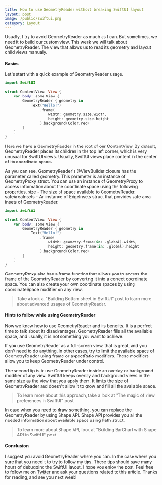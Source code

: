 ```yaml
---
title: How to use GeometryReader without breaking SwiftUI layout
layout: post
image: /public/swiftui.png
category: Layout
---
```


Usually, I try to avoid GeometryReader as much as I can. But sometimes, we need it to build our custom view. This week we will talk about GeometryReader. The view that allows us to read its geometry and layout child views manually.

#### Basics
Let's start with a quick example of GeometryReader usage.

```swift
import SwiftUI

struct ContentView: View {
    var body: some View {
        GeometryReader { geometry in
            Text("Hello!")
                .frame(
                    width: geometry.size.width,
                    height: geometry.size.height
                ).background(Color.red)
        }
    }
}
```

Here we have a GeometryReader in the root of our ContentView. By default, GeometryReader places its children in the top left corner, which is very unusual for SwiftUI views. Usually, SwiftUI views place content in the center of its coordinate space.

As you can see, GeometryReader's @ViewBuilder closure has the parameter called geometry. This parameter is an instance of GeometryProxy struct. You can use an instance of GeometryProxy to access information about the coordinate space using the following properties.
size - The size of space available to GeometryReader.
safeAreaInsets - An instance of EdgeInsets struct that provides safe area insets of GeometryReader.

```swift
import SwiftUI

struct ContentView: View {
    var body: some View {
        GeometryReader { geometry in
            Text("Hello!")
                .frame(
                    width: geometry.frame(in: .global).width,
                    height: geometry.frame(in: .global).height
                ).background(Color.red)
        }
    }
}
```

GeometryProxy also has a frame function that allows you to access the frame of the GeometryReader by converting it into a correct coordinate space. You can also create your own coordinate spaces by using coordinateSpace modifier on any view.

> Take a look at "Building Bottom sheet in SwiftUI" post to learn more about advanced usages of GeometryReader.

#### Hints to follow while using GeometryReader
Now we know how to use GeometryReader and its benefits. It is a perfect time to talk about its disadvantages. GeometryReader fills all the available space, and usually, it is not something you want to achieve. 

If you use GeometryReader as a full-screen view, that is great, and you don't need to do anything. In other cases, try to limit the available space of GeometryReader using frame or aspectRatio modifiers. These modifiers allow you to keep GeometryReader under control.

The second tip is to use GeometryReader inside an overlay or background modifier of any view. SwiftUI keeps overlay and background views in the same size as the view that you apply them. It limits the size of GeometryReader and doesn't allow it to grow and fill all the available space.

> To learn more about this approach, take a look at "The magic of view preferences in SwiftUI" post.

In case when you need to draw something, you can replace the GeometryReader by using Shape API. Shape API provides you all the needed information about available space using Path struct.

> To learn more about Shape API, look at "Building BarChart with Shape API in SwiftUI" post.

#### Conclusion
I suggest you avoid GeometryReader where you can. In the case where you sure that you need it to try to follow my tips. These tips should save many hours of debugging the SwiftUI layout. I hope you enjoy the post. Feel free to follow me on [Twitter](https://twitter.com/mecid) and ask your questions related to this article. Thanks for reading, and see you next week!